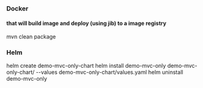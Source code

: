 ### Docker 
#### that will build image and deploy (using jib) to a image registry
mvn clean package


### Helm
helm create demo-mvc-only-chart
helm install demo-mvc-only demo-mvc-only-chart/ --values demo-mvc-only-chart/values.yaml
helm uninstall demo-mvc-only
